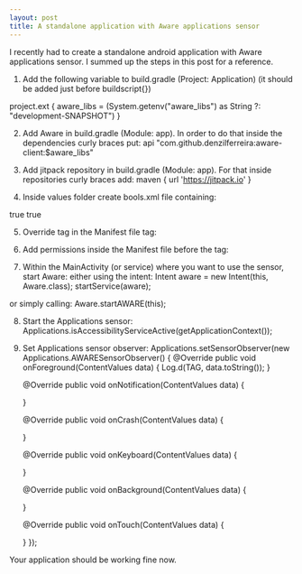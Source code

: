 ```yaml
---
layout: post
title: A standalone application with Aware applications sensor
---
```


I recently had to create a standalone android application with Aware applications sensor.
I summed up the steps in this post for a reference.

1. Add the following variable to build.gradle (Project: Application) (it should be added just before buildscript{})

project.ext {
    aware_libs = (System.getenv("aware_libs") as String ?: "development-SNAPSHOT")
}


2. Add Aware in build.gradle (Module: app). In order to do that inside the dependencies curly braces put:
api "com.github.denzilferreira:aware-client:$aware_libs"

3. Add jitpack repository in build.gradle (Module: app). For that inside repositories curly braces add:
 maven { url 'https://jitpack.io' } 
 
4. Inside values folder create bools.xml file containing:
<?xml version="1.0" encoding="utf-8"?>
<resources>
    <item name="accessibility_access" format="boolean" type="bool">true</item>
    <item name="standalone" format="boolean" type="bool">true</item>
</resources>

5. Override <service> tag in the Manifest file <application> tag:
<service
     android:name="com.aware.Applications"
     android:enabled="true"
     android:exported="true"
     android:permission="android.permission.BIND_ACCESSIBILITY_SERVICE"
     tools:replace="android:enabled">
     <intent-filter>
         <action android:name="android.accessibilityservice.AccessibilityService" />
         <category android:name="android.accessibilityservice.category.FEEDBACK_GENERIC" />
     </intent-filter>
     <meta-data
         android:name="android.accessibilityservice"
         android:resource="@xml/aware_accessibility_config" />
</service>

6. Add permissions inside the Manifest file before the <application> tag:
<permission
        android:name="com.aware.READ_CONTEXT_DATA"
        android:description="@string/read_permission"
        android:icon="@drawable/ic_launcher_settings"
        android:label="Read AWARE&apos;s Context data"
        android:protectionLevel="normal" />
<permission
    android:name="com.aware.WRITE_CONTEXT_DATA"
    android:description="@string/write_permission"
    android:icon="@drawable/ic_launcher_settings"
    android:label="Write to AWARE&apos;s Context data"
    android:protectionLevel="normal" />
	
7. Within the MainActivity (or service) where you want to use the sensor, start Aware:
either using the intent:
 Intent aware = new Intent(this, Aware.class);
 startService(aware);
		
or simply calling: 
 Aware.startAWARE(this);
 
8. Start the Applications sensor:
 Applications.isAccessibilityServiceActive(getApplicationContext());
 
9. Set Applications sensor observer:
Applications.setSensorObserver(new Applications.AWARESensorObserver() {
      @Override
      public void onForeground(ContentValues data) {
          Log.d(TAG, data.toString());
      }

      @Override
      public void onNotification(ContentValues data) {

      }

      @Override
      public void onCrash(ContentValues data) {

      }

      @Override
      public void onKeyboard(ContentValues data) {

      }

      @Override
      public void onBackground(ContentValues data) {

      }
	  
      @Override
      public void onTouch(ContentValues data) {

      }
});


Your application should be working fine now.
